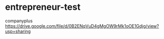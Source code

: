 # entrepreneur-test
companyplus
https://drive.google.com/file/d/0B2ENqVuD4gMgOW9rMk1oOE1Gdjg/view?usp=sharing
